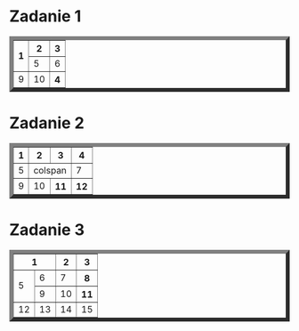 

# Zadanie 1
<!DOCTYPE html>
<html lang="en">
<head>
    <meta charset="UTF-8">
    <meta name="viewport" content="width=device-width, initial-scale=1.0">
</head>
<body>
    <table border="7">
        <tr>
            <th rowspan="2">1</th>
            <th>2</th>
		<th>3</th>
        </tr>
        <tr>
            <td>5</td>
            <td>6</td>
        </tr>
        <tr>
            <td>9</td>
            <td>10</td>
		<th>4</th>
        </tr>
    </table>
</body>
</html>

# Zadanie 2
<!DOCTYPE html>
<html lang="en">
<head>
    <meta charset="UTF-8">
    <meta name="viewport" content="width=device-width, initial-scale=1.0">
</head>
<body>
    <table border="7">
        <tr>
            <th>1</th>
            <th>2</th>
		<th>3</th>
		<th>4</th>
        </tr>
        <tr>
            <td>5</td>
            <td colspan="2">colspan</td>
		<td>7</td>
        </tr>
        <tr>
            <td>9</td>
            <td>10</td>
		<th>11</th>
		<th>12</th>
        </tr>
    </table>
</body>
</html>


# Zadanie 3
<!DOCTYPE html>
<html lang="en">
<head>
    <meta charset="UTF-8">
    <meta name="viewport" content="width=device-width, initial-scale=1.0">
</head>
<body>
    <table border="7">
        <tr>
            <th colspan="2">1</th>
            <th>2</th>
		<th>3</th>
        </tr>
        <tr>
            <td rowspan="2">5</td>
            <td>6</td>
		<td>7</td>
		<th>8</th>
        </tr>
        <tr>
            <td>9</td>
            <td>10</td>
		<th>11</th>
        </tr>
	<tr>
		<td>12</td>
		<td>13</td>
		<td>14</td>
		<td>15</td>
	</tr>
    </table>
</body>
</html>

